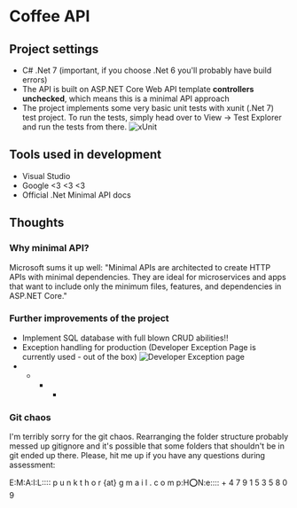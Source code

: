 # Coffee API

## Project settings
 -  C# .Net 7 (important, if you choose .Net 6 you'll probably have build errors)
 - The API is built on ASP.NET Core Web API template **controllers unchecked**, which means this is a minimal API approach
 - The project implements some very basic unit tests with xunit (.Net 7) test project. To run the tests, simply head over to View -> Test Explorer and run the tests from there.
 ![xUnit](.assets/xunitTest.png)

 

## Tools used in development
 - Visual Studio
 - Google <3 <3 <3
 - Official .Net Minimal API docs

## Thoughts

### Why minimal API?
Microsoft sums it up well: "Minimal APIs are architected to create HTTP APIs with minimal dependencies. They are ideal for microservices
and apps that want to include only the minimum files, features, and dependencies in ASP.NET Core."

### Further improvements of the project
 - Implement SQL database with full blown CRUD abilities!!
 - Exception handling for production (Developer Exception Page is currently used - out of the box)
 ![Developer Exception page](.assets/exceptDev.png)
 - + + +

### Git chaos
I'm terribly sorry for the git chaos. Rearranging the folder structure probably messed up gitignore and it's possible that some folders that shouldn't be in git ended up there.
Please, hit me up if you have any questions during assessment:

E:M:A:I:L:::: p u n k t h o r  {at} g m a i l . c o m
p:H:o:N:e:::: + 4 7  9 1 5 3 5 8 0 9
 